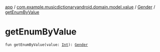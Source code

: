 [app](../../index.md) / [com.example.musicdictionaryandroid.domain.model.value](../index.md) / [Gender](index.md) / [getEnumByValue](./get-enum-by-value.md)

# getEnumByValue

`fun getEnumByValue(value: `[`Int`](https://kotlinlang.org/api/latest/jvm/stdlib/kotlin/-int/index.html)`): `[`Gender`](index.md)